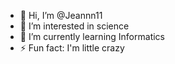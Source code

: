 - 👋 Hi, I’m @Jeannn11
- 👀 I’m interested in science
- 🌱 I’m currently learning Informatics
- ⚡ Fun fact: I'm little crazy

<!---
Jeannn11/Jeannn11 is a ✨ special ✨ repository because its `README.md` (this file) appears on your GitHub profile.
You can click the Preview link to take a look at your changes.
--->
